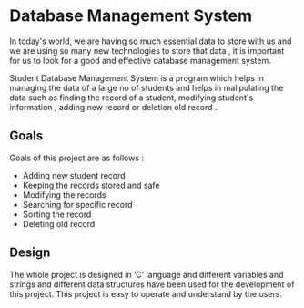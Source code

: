 
# Database Management System

In today's world, we are having so much essential data to store with us and we are using so many new technologies to store that data , it is important for us to look for a good and effective database management system. 

Student Database Management System is a program which helps in managing the data of a large no of students and helps in malipulating the data such as finding the record of a student, modifying student's information , adding new record or deletion old record . 


## Goals

Goals of this project are as follows :

- Adding new student record
- Keeping the records stored and safe 
- Modifying the records 
- Searching for specific record 
- Sorting the record 
- Deleting old record 

  

## Design

The whole project is designed in ‘C’ language and different variables and strings and different data structures have been used for the development of this project. This project is easy to operate and understand by the users.






 
  